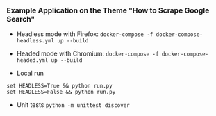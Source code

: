 ### Example Application on the Theme "How to Scrape Google Search"

- Headless mode with Firefox:
```docker-compose -f docker-compose-headless.yml up --build```

- Headed mode with Chromium:
```docker-compose -f docker-compose-headed.yml up --build```

- Local run
```
set HEADLESS=True && python run.py
set HEADLESS=False && python run.py
```

- Unit tests
```python -m unittest discover```